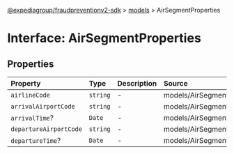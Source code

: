 [@expediagroup/fraudpreventionv2-sdk](../../index.md) > [models](../index.md) > AirSegmentProperties

# Interface: AirSegmentProperties

## Properties

| Property | Type | Description | Source |
| :------ | :------ | :------ | :------ |
| `airlineCode` | `string` | - | models/AirSegment.ts:61 |
| `arrivalAirportCode` | `string` | - | models/AirSegment.ts:63 |
| `arrivalTime`? | `Date` | - | models/AirSegment.ts:65 |
| `departureAirportCode` | `string` | - | models/AirSegment.ts:62 |
| `departureTime`? | `Date` | - | models/AirSegment.ts:64 |
